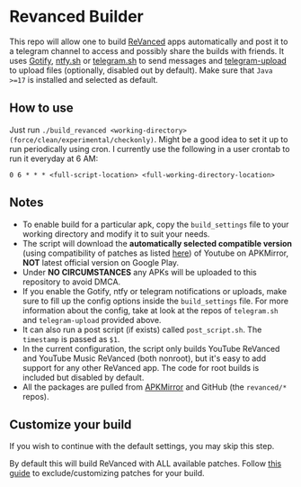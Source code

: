 # Revanced Builder
This repo will allow one to build [ReVanced](https://github.com/revanced/) apps automatically and post it to a telegram channel to access and possibly share the builds with friends. It uses [Gotify](https://gotify.net), [ntfy.sh](https://ntfy.sh) or [telegram.sh](https://github.com/fabianonline/telegram.sh) to send messages and [telegram-upload](https://github.com/Nekmo/telegram-upload) to upload files (optionally, disabled out by default). Make sure that `Java >=17` is installed and selected as default.

## How to use
Just run `./build_revanced <working-directory> (force/clean/experimental/checkonly)`. Might be a good idea to set it up to run periodically using cron. I currently use the following in a user crontab to run it everyday at 6 AM:
```
0 6 * * * <full-script-location> <full-working-directory-location>
```

## Notes
- To enable build for a particular apk, copy the `build_settings` file to your working directory and modify it to suit your needs.
- The script will download the **automatically selected compatible version** (using compatibility of patches as listed [here](https://github.com/revanced/revanced-patches#list-of-available-patches)) of Youtube on APKMirror, **NOT** latest official version on Google Play.
- Under **NO CIRCUMSTANCES** any APKs will be uploaded to this repository to avoid DMCA.
- If you enable the Gotify, ntfy or telegram notifications or uploads, make sure to fill up the config options inside the `build_settings` file. For more information about the config, take at look at the repos of `telegram.sh` and `telegram-upload` provided above.
- It can also run a post script (if exists) called `post_script.sh`. The `timestamp` is passed as `$1`.
- In the current configuration, the script only builds YouTube ReVanced and YouTube Music ReVanced (both nonroot), but it's easy to add support for any other ReVanced app. The code for root builds is included but disabled by default.
- All the packages are pulled from [APKMirror](https://apkmirror.com) and GitHub (the `revanced/*` repos).

## Customize your build
If you wish to continue with the default settings, you may skip this step.

By default this will build ReVanced with ALL available patches. Follow [this guide](PATCHES_GUIDE.md) to exclude/customizing patches for your build.
